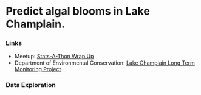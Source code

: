 # Predict algal blooms in Lake Champlain. 

### Links
- Meetup: [Stats-A-Thon Wrap Up](https://www.meetup.com/Burlington-Data-Scientists/events/259092234/)
- Department of Environmental Conservation: [Lake Champlain Long Term Monitoring Project](https://dec.vermont.gov/watershed/lakes-ponds/monitor/lake-champlain)

### Data Exploration
